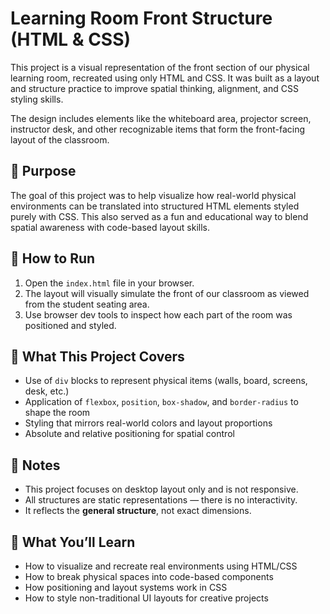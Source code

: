 # Learning Room Front Structure (HTML & CSS)

This project is a visual representation of the front section of our physical learning room, recreated using only HTML and CSS. It was built as a layout and structure practice to improve spatial thinking, alignment, and CSS styling skills.

The design includes elements like the whiteboard area, projector screen, instructor desk, and other recognizable items that form the front-facing layout of the classroom.

## 🎯 Purpose

The goal of this project was to help visualize how real-world physical environments can be translated into structured HTML elements styled purely with CSS. This also served as a fun and educational way to blend spatial awareness with code-based layout skills.

## 🧱 How to Run

1. Open the `index.html` file in your browser.
2. The layout will visually simulate the front of our classroom as viewed from the student seating area.
3. Use browser dev tools to inspect how each part of the room was positioned and styled.

## 🚀 What This Project Covers

- Use of `div` blocks to represent physical items (walls, board, screens, desk, etc.)
- Application of `flexbox`, `position`, `box-shadow`, and `border-radius` to shape the room
- Styling that mirrors real-world colors and layout proportions
- Absolute and relative positioning for spatial control

## 📌 Notes

- This project focuses on desktop layout only and is not responsive.
- All structures are static representations — there is no interactivity.
- It reflects the **general structure**, not exact dimensions.

## 🧠 What You’ll Learn

- How to visualize and recreate real environments using HTML/CSS
- How to break physical spaces into code-based components
- How positioning and layout systems work in CSS
- How to style non-traditional UI layouts for creative projects
